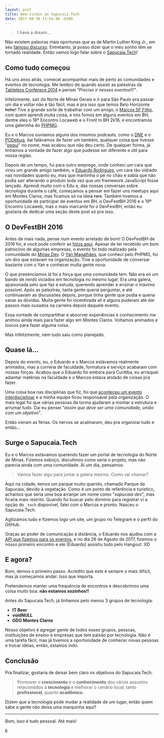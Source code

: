 ```yaml
---
layout: post
title: Bem-vindos ao Sapucaia.Tech
date: 2017-08-30 17:54:40 -0300
---
```


> I have a dream...

Não existem palavras mais oportunas que as de Martin Luther King Jr., em seu [famoso discurso](http://americanrhetoric.com/speeches/mlkihaveadream.htm). Entretanto, já posso dizer que o meu sonho têm se tornado realidade. Então vamos logo falar sobre o [Sapucaia.Tech](http://sapucaia.tech)!

## Como tudo começou

Há uns anos atrás, comecei acompanhar mais de perto as comunidades e eventos de tecnologia. Me lembro de quando assisti as palestras da [Tableless Conferece 2014](https://www.eventials.com/tableless/groups/3-tableless-conference-2014/) e pensei _"Preciso ir nesses eventos!!!"_.

Infelizmente, sair do Norte de Minas Gerais e ir para São Paulo pra passar um dia e voltar não é tão fácil, mas é pra isso que temos Belo Horizonte ~~hehe~~! Tive a grande sorte de trabalhar com um amigo, o [Marcos SF Filho](https://twitter.com/Marcos_SF_Filho), com quem aprendi muita coisa, e nós fomos em alguns eventos em BH, dentre eles o 18º Encontro Locaweb e o Front In BH 2k16, e encontramos uma galerinha do [PHPMG](http://phpmg.com/).

Eu e o Marcos ouvíamos alguns dos mesmos podcasts, como o [DNE](http://devnaestrada.com.br/) e o [PODebug](http://www.podebug.com/), daí falávamos de fazer um também, qualquer coisa que tivesse "[pequi](https://pt.wikipedia.org/wiki/Pequi)" no nome, mas acabou que não deu certo. De qualquer forma, já tínhamos a vontade de fazer algo que pudesse ser diferente e útil para nossa região.

Depois de um tempo, fui para outro emprego, onde conheci um cara que virou um grande amigo também, o [Eduardo Rodrigues](http://eduardorodrigues.me/), um cara tão vidrado nas novidades quanto eu, mas que mantinha o pé no chão e sabia que não podia sair alterando o produto toda vez que um framework JavaScript fosse lançado. Aprendi muito com o Edu e, das nossas conversas sobre tecnologia durante o café, começamos a pensar em fazer uns meetups aqui em Montes Claros, mas ficamos só na ideia ~~rsrs~~. Também tivemos a oportunidade de participar de eventos em BH, o DevFestBH 2016 e o 19º Encontro Locaweb, mas o mais marcante foi o DevFestBH, então eu gostaria de dedicar uma seção deste post só pra isso.

## O DevFestBH 2016

Antes de mais nada, pense num evento arretado de bom! O DevFestBH de 2016 foi, e você pode conferir as [fotos aqui](https://goo.gl/photos/9HDNH1K3Prxb3dVv9). Apesar de ter recebido um bom patrocínio de algumas empresas, o evento foi todo realizado pela comunidade do [Minas Dev](https://minasdev.org/). O [Yan Magalhães](http://yanmagalhaes.com.br/), que conheci pelo PHPMG, foi um dos que estavam na organização. Tive a oportunidade de conversar bastante com o Yan e conhecer muita gente nova.

O que presenciamos lá foi a força que uma comunidade tem. Não era só um bando de _nerds_ viciados em tecnologia no mesmo lugar. Era uma galera, apaixonada pelo que faz e estuda, querendo aprender e ensinar o máximo possível. Após as palestras, tanta gente queria perguntar, e até continuavam as discussões depois, porque tinha gente que podia e queria sanar as dúvidas. Muita gente foi incentivada ali e alguns puderam até dar  passos mais ousados na carreira depois daquele evento.

Essa vontade de compartilhar e absorver experiências e conhecimento me animou ainda mais para fazer algo em Montes Claros. Voltamos animados e loucos para fazer alguma coisa.

Mas infelizmente, nem tudo saiu como planejado.

## Quase lá...

Depois do evento, eu, o Eduardo e o Marcos estávamos realmente animados, mas a correria de faculdade, formatura e serviço acabaram com nossas forças. Acabou que o Eduardo foi embora para Curitiba, eu arrisquei adiantar matérias na faculdade e o Marcos estava atolado de coisas pra fazer.

Uma coisa boa nas disciplinas que fiz, foi que [aconteceu um evento interdisciplinar](http://www.prominasmoc.com.br/noticia/academicos-promovem-o-9-workshop-de-empreendedorismo-e-21-seminario-de-engenharia-de-software) e a minha equipe ficou responsável pela organização. O mais legal foi que várias pessoas da turma ajudaram a montar a estrutura e arrumar tudo. Daí eu pensei _"assim que deve ser uma comunidade, união com um objetivo"_.

Então vieram as férias. Os nervos se acalmaram, deu pra organizar tudo e então...

## Surge o Sapucaia.Tech

Eu e o Marcos estávamos querendo fazer um portal de tecnologia do Norte de Minas. Fizemos esboço, discutimos como seria o projeto, mas não parecia ainda com uma comunidade. Aí um dia, pensamos:

> Vamos fazer algo para juntar a galera mesmo. Como vai chamar?

Aqui na cidade, temos um parque muito querido, chamado Parque da Sapucaia, devido à vegetação. Como é um ponto de referência e turístico, achamos que seria uma boa arranjar um nome como "_sapucaia dev_", mas ficaria mais restrito. Quando fui buscar pelo domínio para registrar vi a opção do `.tech` disponível, falei com o Marcos e pronto. Nasceu o Sapucaia.Tech.

Agilizamos tudo e fizemos logo um site, um grupo no Telegram e o perfil do GitHub.

Graças ao poder de comunicação à distância, o Eduardo nos ajudou com a [API que fizemos para os eventos](https://github.com/sapucaiatech/eventos-api/), e no dia 26 de Agosto de 2017, fizemos o nosso primeiro encontro e ele (Eduardo) assistiu tudo pelo Hangout. _XD_

## E agora?

Bom, demos o primeiro passo. Acredito que este é sempre o mais difícil, mas já começamos andar. Isso que importa.

Pretendemos manter uma frequência de encontros e descobrimos uma coisa muito boa: **não estamos sozinhos!!**

Antes do Sapucaia.Tech, já tínhamos pelo menos 3 grupos de tecnologia:

* **IT Beer**
* **voidNULL**
* **GDG Montes Claros**

Nosso objetivo é agregar gente de todos esses grupos, pessoas, instituições de ensino e empresas que tem paixão por tecnologia. Não é uma tarefa fácil, mas já tivemos a oportunidade de conhecer novas pessoas e trocar ideias, então, estamos indo.

## Conclusão

Pra finalizar, gostaria de deixar bem claro os objetivos do Sapucaia.Tech:

> Promover o **crescimento** e o **conhecimento** dos vários assuntos relacionados à **tecnologia** e melhorar o cenário local, tanto **profissional**, quanto **acadêmico**.

Dizem que a tecnologia pode mudar a realidade de um lugar, então quem sabe a gente não deixa uma marquinha aqui?

---

Bom, isso é tudo pessoal. Até mais!

**(:**
